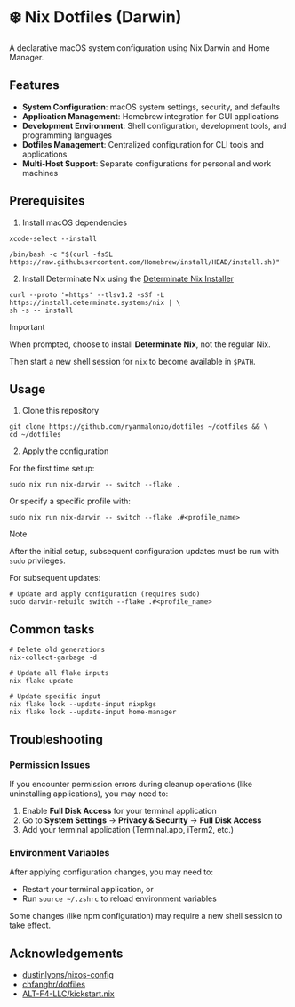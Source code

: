 # ❄️ Nix Dotfiles (Darwin)

A declarative macOS system configuration using Nix Darwin and Home Manager.

## Features

- **System Configuration**: macOS system settings, security, and defaults
- **Application Management**: Homebrew integration for GUI applications
- **Development Environment**: Shell configuration, development tools, and programming languages
- **Dotfiles Management**: Centralized configuration for CLI tools and applications
- **Multi-Host Support**: Separate configurations for personal and work machines

## Prerequisites

1. Install macOS dependencies

```shell
xcode-select --install
```

```shell
/bin/bash -c "$(curl -fsSL https://raw.githubusercontent.com/Homebrew/install/HEAD/install.sh)"
```

2. Install Determinate Nix using the [Determinate Nix Installer](https://github.com/DeterminateSystems/nix-installer)

```shell
curl --proto '=https' --tlsv1.2 -sSf -L https://install.determinate.systems/nix | \
sh -s -- install
```

> [!IMPORTANT]  
> When prompted, choose to install **Determinate Nix**, not the regular Nix.

Then start a new shell session for `nix` to become available in `$PATH`.

## Usage

1. Clone this repository

```shell
git clone https://github.com/ryanmalonzo/dotfiles ~/dotfiles && \
cd ~/dotfiles
```

2. Apply the configuration

For the first time setup:

```shell
sudo nix run nix-darwin -- switch --flake .
```

Or specify a specific profile with:

```shell
sudo nix run nix-darwin -- switch --flake .#<profile_name>
```

> [!NOTE]  
> After the initial setup, subsequent configuration updates must be run with `sudo` privileges.

For subsequent updates:

```shell
# Update and apply configuration (requires sudo)
sudo darwin-rebuild switch --flake .#<profile_name>
```

## Common tasks

```shell
# Delete old generations
nix-collect-garbage -d

# Update all flake inputs
nix flake update

# Update specific input
nix flake lock --update-input nixpkgs
nix flake lock --update-input home-manager
```

## Troubleshooting

### Permission Issues

If you encounter permission errors during cleanup operations (like uninstalling applications), you may need to:

1. Enable **Full Disk Access** for your terminal application
2. Go to **System Settings** → **Privacy & Security** → **Full Disk Access**
3. Add your terminal application (Terminal.app, iTerm2, etc.)

### Environment Variables

After applying configuration changes, you may need to:

- Restart your terminal application, or
- Run `source ~/.zshrc` to reload environment variables

Some changes (like npm configuration) may require a new shell session to take effect.

## Acknowledgements

- [dustinlyons/nixos-config](https://github.com/dustinlyons/nixos-config)
- [chfanghr/dotfiles](https://github.com/chfanghr/dotfiles)
- [ALT-F4-LLC/kickstart.nix](https://github.com/ALT-F4-LLC/kickstart.nix)
